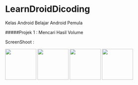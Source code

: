 # LearnDroidDicoding
Kelas Android Belajar Android Pemula

#####Projek 1 : Mencari Hasil Volume

ScreenShoot : 

<img src="images/v1.jpg" width="100px" height="100px">
<img src="images/v2.jpg" width="100px" height="100px">
<img src="images/v3.jpg" width="100px" height="100px">
<img src="images/v4.jpg" width="100px" height="100px">




